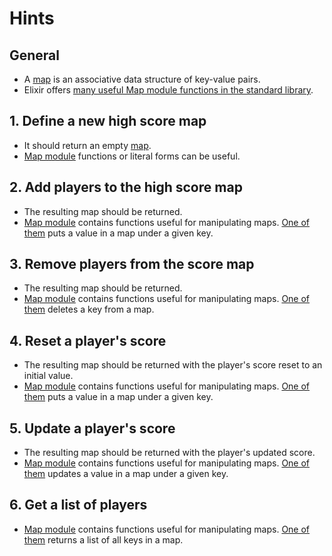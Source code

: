 # Hints

## General

- A [map][maps] is an associative data structure of key-value pairs.
- Elixir offers [many useful Map module functions in the standard library][map-module].

## 1. Define a new high score map

- It should return an empty [map][maps].
- [Map module][map-module] functions or literal forms can be useful.

## 2. Add players to the high score map

- The resulting map should be returned.
- [Map module][map-module] contains functions useful for manipulating maps. [One of them][map-put] puts a value in a map under a given key.

## 3. Remove players from the score map

- The resulting map should be returned.
- [Map module][map-module] contains functions useful for manipulating maps. [One of them][map-delete] deletes a key from a map.

## 4. Reset a player's score

- The resulting map should be returned with the player's score reset to an initial value.
- [Map module][map-module] contains functions useful for manipulating maps. [One of them][map-put] puts a value in a map under a given key.

## 5. Update a player's score

- The resulting map should be returned with the player's updated score.
- [Map module][map-module] contains functions useful for manipulating maps. [One of them][map-update] updates a value in a map under a given key.

## 6. Get a list of players

- [Map module][map-module] contains functions useful for manipulating maps. [One of them][map-keys] returns a list of all keys in a map.

[maps]: https://elixir-lang.org/getting-started/keywords-and-maps.html#maps
[map-module]: https://hexdocs.pm/elixir/Map.html
[map-put]: https://hexdocs.pm/elixir/Map.html#put/3
[map-delete]: https://hexdocs.pm/elixir/Map.html#delete/2
[map-update]: https://hexdocs.pm/elixir/Map.html#update/4
[map-keys]: https://hexdocs.pm/elixir/Map.html#keys/1